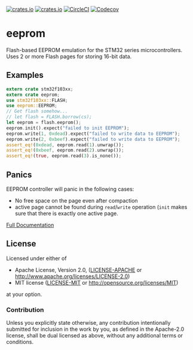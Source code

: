 [![crates.io](https://img.shields.io/crates/v/eeprom.svg)](https://crates.io/crates/eeprom)
[![crates.io](https://img.shields.io/crates/d/eeprom.svg)](https://crates.io/crates/eeprom)
[![CircleCI](https://img.shields.io/circleci/project/github/idubrov/eeprom.svg)](https://circleci.com/gh/idubrov/eeprom)
[![Codecov](https://img.shields.io/codecov/c/github/idubrov/eeprom.svg)](https://codecov.io/gh/idubrov/eeprom)

# eeprom

Flash-based EEPROM emulation for the STM32 series microcontrollers.
Uses 2 or more Flash pages for storing 16-bit data.

## Examples
```rust
extern crate stm32f103xx;
extern crate eeprom;
use stm32f103xx::FLASH;
use eeprom::EEPROM;
// Get flash somehow...
// let flash = FLASH.borrow(cs);
let eeprom = flash.eeprom();
eeprom.init().expect("failed to init EEPROM");
eeprom.write(1, 0xdead).expect("failed to write data to EEPROM");
eeprom.write(2, 0xbeef).expect("failed to write data to EEPROM");
assert_eq!(0xdead, eeprom.read(1).unwrap());
assert_eq!(0xbeef, eeprom.read(2).unwrap());
assert_eq!(true, eeprom.read(3).is_none());
```

## Panics
EEPROM controller will panic in the following cases:
* No free space on the page even after compaction
* active page cannot be found during `read`/`write` operation (`init` makes sure that there
  is exactly one active page.

[Full Documentation](https://docs.rs/eeprom)

## License

Licensed under either of

 * Apache License, Version 2.0, ([LICENSE-APACHE](LICENSE-APACHE) or http://www.apache.org/licenses/LICENSE-2.0)
 * MIT license ([LICENSE-MIT](LICENSE-MIT) or http://opensource.org/licenses/MIT)

at your option.

### Contribution

Unless you explicitly state otherwise, any contribution intentionally submitted
for inclusion in the work by you, as defined in the Apache-2.0 license, shall be dual licensed as above, without any
additional terms or conditions.
